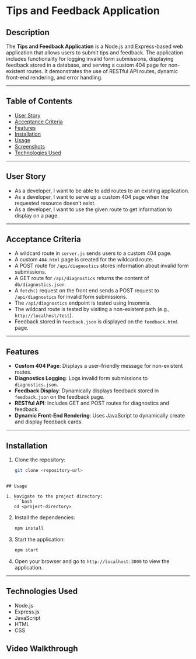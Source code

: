 # Tips and Feedback Application

## Description

The **Tips and Feedback Application** is a Node.js and Express-based web application that allows users to submit tips and feedback. The application includes functionality for logging invalid form submissions, displaying feedback stored in a database, and serving a custom 404 page for non-existent routes. It demonstrates the use of RESTful API routes, dynamic front-end rendering, and error handling.

---

## Table of Contents

- [User Story](#user-story)
- [Acceptance Criteria](#acceptance-criteria)
- [Features](#features)
- [Installation](#installation)
- [Usage](#usage)
- [Screenshots](#screenshots)
- [Technologies Used](#technologies-used)

---

## User Story

* As a developer, I want to be able to add routes to an existing application.
* As a developer, I want to serve up a custom 404 page when the requested resource doesn't exist.
* As a developer, I want to use the given route to get information to display on a page.

---

## Acceptance Criteria

* A wildcard route in `server.js` sends users to a custom 404 page.
* A custom `404.html` page is created for the wildcard route.
* A POST route for `/api/diagnostics` stores information about invalid form submissions.
* A GET route for `/api/diagnostics` returns the content of `db/diagnostics.json`.
* A `fetch()` request on the front end sends a POST request to `/api/diagnostics` for invalid form submissions.
* The `/api/diagnostics` endpoint is tested using Insomnia.
* The wildcard route is tested by visiting a non-existent path (e.g., `http://localhost/test`).
* Feedback stored in `feedback.json` is displayed on the `feedback.html` page.

---

## Features

- **Custom 404 Page**: Displays a user-friendly message for non-existent routes.
- **Diagnostics Logging**: Logs invalid form submissions to `diagnostics.json`.
- **Feedback Display**: Dynamically displays feedback stored in `feedback.json` on the feedback page.
- **RESTful API**: Includes GET and POST routes for diagnostics and feedback.
- **Dynamic Front-End Rendering**: Uses JavaScript to dynamically create and display feedback cards.

---

## Installation

1. Clone the repository:
   ```bash
   git clone <repository-url>
```

## Usage

1. Navigate to the project directory:
   ```bash
   cd <project-directory>
   ```

2. Install the dependencies:
   ```bash
   npm install
   ```

3. Start the application:
   ```bash
   npm start
   ```

4. Open your browser and go to `http://localhost:3000` to view the application.

---

## Technologies Used

- Node.js
- Express.js
- JavaScript
- HTML
- CSS

## Video Walkthrough
